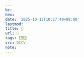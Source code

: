 ```yaml
---
bc:
hex:
date: '2025-10-13T10:27:49+08:00'
lastmod:
title: 􄞯
url: 􄞯
tags: [㼹]
src: DCCV
note:
---
```

